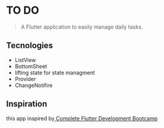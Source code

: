 # TO DO
>A Flutter application to easily manage daily tasks.

## Tecnologies
* ListView
* BottomSheet
* lifting state for state managment
* Provider 
* ChangeNotifire


## Inspiration
this  app inspired by[ Complete Flutter Development Bootcamp](https://www.udemy.com/course/flutter-bootcamp-with-dart/?referralCode=2B7724A180C0502A2547)
